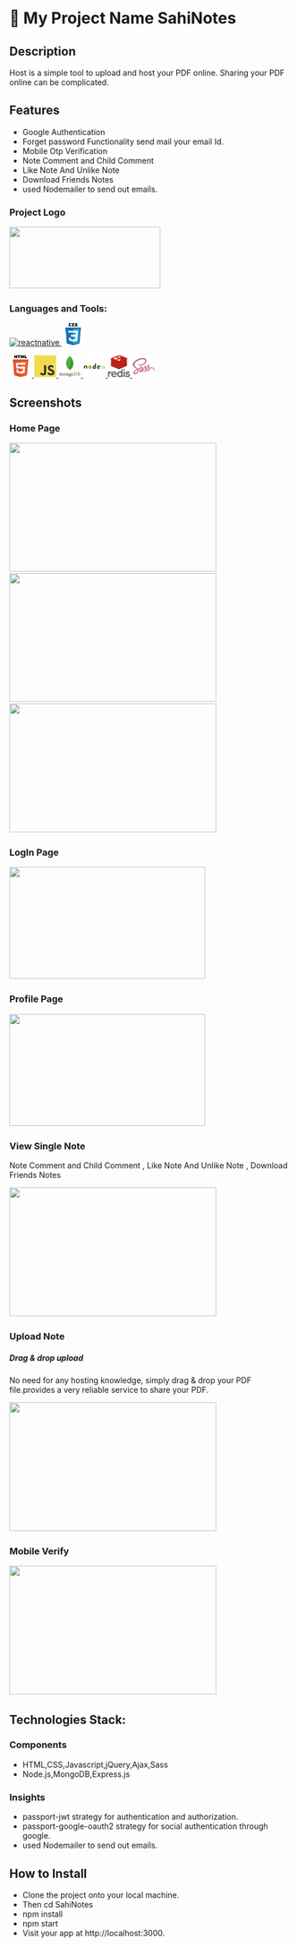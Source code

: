 # 🔭 My Project Name SahiNotes
## Description
Host is a simple tool to upload and host your PDF online. Sharing your PDF online can be complicated.

## Features
* Google Authentication
* Forget password Functionality
  send mail your email Id.
* Mobile Otp Verification
* Note Comment and Child Comment
* Like Note And Unlike Note
* Download Friends Notes
* used Nodemailer to send out emails.

<div> 
<h3>Project Logo</h3>
  <img src="https://user-images.githubusercontent.com/64069582/235882620-e84dad3c-973b-4a62-8b23-5f3c76160a41.jpg" width="270px" height="110px">
</div>




<h3 align="left">Languages and Tools:</h3>
 <a href="https://reactnative.dev/" target="_blank" rel="noreferrer"> <img src="https://reactnative.dev/img/header_logo.svg" alt="reactnative" width="40" height="40"/> </a>
 <a href="https://www.w3schools.com/css/" target="_blank" rel="noreferrer"> 
<img src="https://raw.githubusercontent.com/devicons/devicon/master/icons/css3/css3-original-wordmark.svg" alt="css3" width="40" height="40"/>
</a> <a href="https://gulpjs.com" target="_blank" rel="noreferrer">

</a> <a href="https://www.w3.org/html/" target="_blank" rel="noreferrer">
<img src="https://raw.githubusercontent.com/devicons/devicon/master/icons/html5/html5-original-wordmark.svg" alt="html5" width="40" height="40"/>
</a> <a href="https://developer.mozilla.org/en-US/docs/Web/JavaScript" target="_blank" rel="noreferrer">
<img src="https://raw.githubusercontent.com/devicons/devicon/master/icons/javascript/javascript-original.svg" alt="javascript" width="40" height="40"/>
</a> <a href="https://www.mongodb.com/" target="_blank" rel="noreferrer"> <img src="https://raw.githubusercontent.com/devicons/devicon/master/icons/mongodb/mongodb-original-wordmark.svg" alt="mongodb" width="40" height="40"/>
</a>
<a href="https://nodejs.org" target="_blank" rel="noreferrer"> <img src="https://raw.githubusercontent.com/devicons/devicon/master/icons/nodejs/nodejs-original-wordmark.svg" alt="nodejs" width="40" height="40"/> </a>
<a href="https://redis.io" target="_blank" rel="noreferrer"> <img src="https://raw.githubusercontent.com/devicons/devicon/master/icons/redis/redis-original-wordmark.svg" alt="redis" width="40" height="40"/>
</a> <a href="https://sass-lang.com" target="_blank" rel="noreferrer"> <img src="https://raw.githubusercontent.com/devicons/devicon/master/icons/sass/sass-original.svg" alt="sass" width="40" height="40"/> </a> </p>



## Screenshots
<div>
<h3>Home Page </h3>
  <img src="https://user-images.githubusercontent.com/64069582/235888069-77aab294-8edb-4965-8664-6791ff8193c8.png" width="370" height="230px"> 
  <img src="https://user-images.githubusercontent.com/64069582/235888089-a4d7f406-bc42-4e7f-91fb-0ee7d08830be.png" width="370" height="230px"> 
  <img src="https://user-images.githubusercontent.com/64069582/235888419-c24feb2e-892a-4b3f-8751-df57a1783f01.png" width="370" height="230px">
</div>


<div> 
   <h3>LogIn Page </h3>
  <img src="https://user-images.githubusercontent.com/64069582/235889424-3401d3c2-d53b-4fa5-92af-b7589fe7044f.png" width="350" height="200px">
</div>

<div> 
   <h3>Profile Page </h3>
  <img src="https://user-images.githubusercontent.com/64069582/235889379-69c2a2b7-0f23-4408-9107-7d19ae293afe.png" width="350" height="200px">
</div>

<div> 
  <h3>View Single Note</h3> 
<p> Note Comment and Child Comment , Like Note And Unlike Note ,  Download Friends Notes </p>
  <img src="https://user-images.githubusercontent.com/64069582/235890406-d6157eec-a4d4-45d8-9a9b-856ca0fde5a7.png" width="370" height="230px"> 
</div>

<div> 
  <h3>Upload Note</h3>
  <h5>Drag & drop upload </h5>
  <p>No need for any hosting knowledge, simply drag & drop your PDF file.provides a very reliable service to share your PDF. </p>
  <img src="https://user-images.githubusercontent.com/64069582/235890871-3b137f22-5571-4990-918c-00cc11bb5a62.png" width="370" height="230px"> 
</div>

<div> 
  <h3>Mobile Verify</h3>
  <img src="https://user-images.githubusercontent.com/64069582/235891231-f8bc6f27-95f7-4e12-98b4-7b8f8535f332.png" width="370" height="230px"> 
</div>

## Technologies Stack:

### Components
* HTML,CSS,Javascript,jQuery,Ajax,Sass
* Node.js,MongoDB,Express.js

### Insights

* passport-jwt strategy for authentication and authorization.
* passport-google-oauth2 strategy for social authentication through  google.
* used Nodemailer to send out emails.

## How to Install

* Clone the project onto your local machine.
* Then cd SahiNotes
* npm install
* npm start
* Visit your app at http://localhost:3000.
